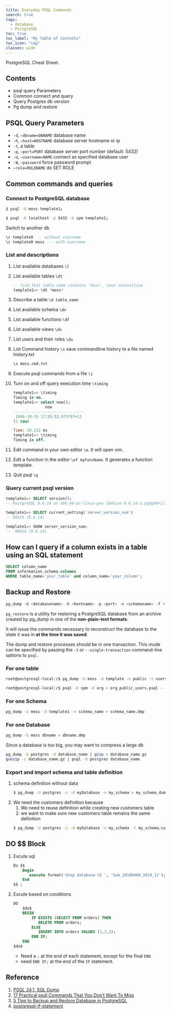 ```yaml
---
title: Everyday PSQL Commands
search: true
tags: 
  - database
  - PostgreSQL
toc: true
toc_label: "My Table of Contents"
toc_icon: "cog"
classes: wide
---
```


PostgreSQL Cheat Sheet.

## Contents

- psql query Parameters
- Common connect and query
- Query Postgres db version
- Pg dump and restore

## PSQL Query Parameters

- `-d`, `–dbname=DBNAME` database name
- `-h`, `–host=HOSTNAME` database server hostname or ip
- `-t`, a table
- `-p`, `–port=PORT` database server port number (default: 5432)
- `-U`, `–username=NAME` connect as specified database user
- `-W`, `–password` force password prompt
- `–role=ROLENAME` do SET ROLE 


## Common commands and queries

### Connect to PostgreSQL database

```bash
$ psql -U moss template1;

$ psql -h localhost -p 5432 -U spm template1;
```
Switch to another db

```sql
\c template0  -- without username
\c template0 moss  -- with username
```

### List and descriptions

1. List available databases `\l`
2. List available tables `\dt`
    ```sql
    -- find that table name contains 'moss', case insensitive
    template1=> \dt *moss*
    ```

3. Describe a table `\d table_name`
4. List available schema `\dn`
5. List available functions `\df`
6. List available views `\dv`
7. List users and their roles `\du`
8. List Command history `\s`
    save commandline history to a file named history.txt
    ```sql
    \s moss.cmd.txt
    ```
9. Execute psql commands from a file `\i`
10. Turn on and off query execution time `\timing`
    ```sql
    template1=> \timing
    Timing is on.
    template1=> select now();
                  now
    -------------------------------
     2046-10-15 17:55:52.075797+13
    (1 row)
    
    Time: 20.232 ms
    template1=> \timing
    Timing is off.
    ```

11. Edit command in your own editor `\e`. It will open vim.
12. Edit a function in the editor `\ef myFuncName`. It generates a function template.
13. Quit psql `\q`


### Query current psql version

```sql
template1=> SELECT version();
-- PostgreSQL 9.6.14 on x86_64-pc-linux-gnu (Debian 9.6.14-1.pgdg90+1), compiled by gcc (Debian 6.3.0-18+deb9u1) 6.3.0 20170516, 64-bit

template1=> SELECT current_setting('server_version_num')
-- 90614 (9.6.14)

template1=> SHOW server_version_num;
--  90614 (9.6.14)
```


## How can I query if a column exists in a table using an SQL statement

```sql
SELECT column_name 
FROM information_schema.columns 
WHERE table_name='your_table' and column_name='your_column';
```


## Backup and Restore 

```sql
pg_dump -d <databasename> -h <hostname> -p <port> -n <schemaname> -f <location of the dump file>
```

`pg_restore` is a utility for restoring a PostgreSQL database from an archive created by pg_dump in one of the **non-plain-text formats**. 

It will issue the commands necessary to reconstruct the database to the state it was in **at the time it was saved**. 

The dump and restore processes should be in one transaction. This mode can be specified by passing the `-1` or `--single-transaction` command-line options to `psql`.

### For one table

```bash
root@postgresql-local:/$ pg_dump -U moss -d template -n public -t users > template_public_users.psql

root@postgresql-local:/$ psql -U spm -d org < org_public_users.psql -- restore
```

### For one Schema

```bash
pg_dump -U moss -d template1 -n schema_name > schema_name.dmp
```

### For one Database

```bash
pg_dump -U moss dbname > dbname.dmp
```
Since a database is too big, you may want to compress a large db

```bash
pg_dump -U postgres -d database_name | gzip > database_name.gz
gunzip -c database_name.gz | psql -U postgres database_name
```

### Export and import schema and table definition

1. schema definition without data
    ```bash
    $ pg_dump -U postgres -s -d myDatabase -n my_schema > my_schema_dump.txt
    ```
2. We need the customers definition because
    1. We need to reuse definition while creating new customers table
    2. we want to make sure new customers table remains the same definition
    ```bash
    $ pg_dump -U postgres -s -d myDatabase -n my_schema -t my_schema.customers > customers_dump.txt
    ```

## DO $$ Block

1. Excute sql

    ```sql
    Do $$
        Begin 
           execute format('drop database %I ', 'bak_20180404_2014_12'); 
        End
    $$ ;
    ```

2. Excute based on conditions

    ```sql
    DO
        $do$
        BEGIN
            IF EXISTS (SELECT FROM orders) THEN
               DELETE FROM orders;
            ELSE 
               INSERT INTO orders VALUES (1,2,3);
            END IF;
        END
    $do$
    ```
    - Need a `;` at the end of each statement, except for the final `END`
    - need `END IF;` at the end of the `IF` statement.


## Reference 

1. [PSQL 24.1. SQL Dump](https://www.postgresql.org/docs/9.1/backup-dump.html)
2. [17 Practical psql Commands That You Don’t Want To Miss](http://www.postgresqltutorial.com/psql-commands/)
3. [5 Tips to Backup and Restore Database in PostgreSQL](https://tecadmin.net/backup-and-restore-database-in-postgresql/)
4. [postgresql-if-statement](https://stackoverflow.com/questions/11299037/postgresql-if-statement/)